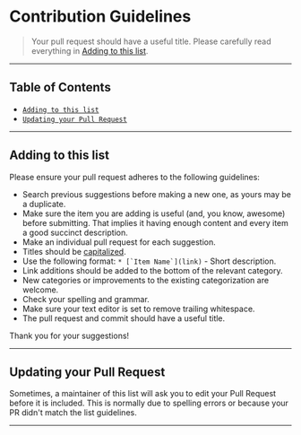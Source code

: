 # Contribution Guidelines

> Your pull request should have a useful title. Please carefully read everything in [Adding to this list](#adding-to-this-list).

------

## Table of Contents

* [`Adding to this list`](#adding-to-this-list)
* [`Updating your Pull Request`](#updating-your-pull-request)

------

## Adding to this list

Please ensure your pull request adheres to the following guidelines:

* Search previous suggestions before making a new one, as yours may be a duplicate.
* Make sure the item you are adding is useful (and, you know, awesome) before submitting. That implies it having enough content and every item a good succinct description.
* Make an individual pull request for each suggestion.
* Titles should be [capitalized](http://grammar.yourdictionary.com/capitalization/rules-for-capitalization-in-titles.html).
* Use the following format: ``* [`Item Name`](link)`` - Short description.
* Link additions should be added to the bottom of the relevant category.
* New categories or improvements to the existing categorization are welcome.
* Check your spelling and grammar.
* Make sure your text editor is set to remove trailing whitespace.
* The pull request and commit should have a useful title.

Thank you for your suggestions!

------

## Updating your Pull Request

Sometimes, a maintainer of this list will ask you to edit your Pull Request before it is included. This is normally due to spelling errors or because your PR didn't match the list guidelines.

------